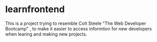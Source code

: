 # learnfrontend
This is a project trying to resemble  Colt Steele "The Web Developer Bootcamp" , 
to make it easier to access informtion for new developers when learing and making new projects.

